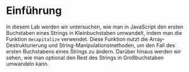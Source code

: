 # Einführung

In diesem Lab werden wir untersuchen, wie man in JavaScript den ersten Buchstaben eines Strings in Kleinbuchstaben umwandelt, indem man die Funktion `decapitalize` verwendet. Diese Funktion nutzt die Array-Destrukturierung und String-Manipulationsmethoden, um den Fall des ersten Buchstabens eines Strings zu ändern. Darüber hinaus werden wir sehen, wie man optional den Rest des Strings in Großbuchstaben umwandeln kann.
